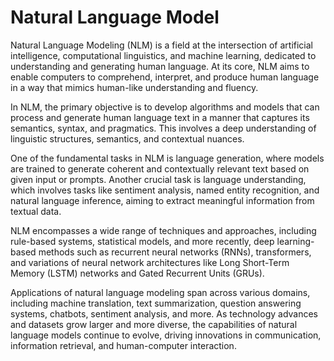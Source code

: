 # Natural Language Model

Natural Language Modeling (NLM) is a field at the intersection of artificial intelligence, computational linguistics, and machine learning, dedicated to understanding and generating human language. At its core, NLM aims to enable computers to comprehend, interpret, and produce human language in a way that mimics human-like understanding and fluency.

In NLM, the primary objective is to develop algorithms and models that can process and generate human language text in a manner that captures its semantics, syntax, and pragmatics. This involves a deep understanding of linguistic structures, semantics, and contextual nuances.

One of the fundamental tasks in NLM is language generation, where models are trained to generate coherent and contextually relevant text based on given input or prompts. Another crucial task is language understanding, which involves tasks like sentiment analysis, named entity recognition, and natural language inference, aiming to extract meaningful information from textual data.

NLM encompasses a wide range of techniques and approaches, including rule-based systems, statistical models, and more recently, deep learning-based methods such as recurrent neural networks (RNNs), transformers, and variations of neural network architectures like Long Short-Term Memory (LSTM) networks and Gated Recurrent Units (GRUs).

Applications of natural language modeling span across various domains, including machine translation, text summarization, question answering systems, chatbots, sentiment analysis, and more. As technology advances and datasets grow larger and more diverse, the capabilities of natural language models continue to evolve, driving innovations in communication, information retrieval, and human-computer interaction.

